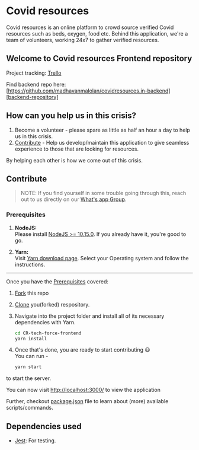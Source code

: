 # Covid resources

Covid resources is an online platform to crowd source verified Covid resources such as beds, oxygen, food etc.
Behind this application, we're a team of volunteers, working 24x7 to gather verified resources.

## Welcome to Covid resources Frontend repository

Project tracking: [Trello][project-tracking]

Find backend repo here: [https://github.com/madhavanmalolan/covidresources.in-backend][backend-repository]

## How can you help us in this crisis?

1. Become a volunteer - please spare as little as half an hour a day to help us in this crisis.
2. [Contribute](#Contribute) - Help us develop/maintain this application to give seamless experience to those that are looking for resources.

By helping each other is how we come out of this crisis.

## Contribute

> NOTE: If you find yourself in some trouble going through this, reach out to us directly on our [What's app Group][whats-app-group].

### Prerequisites

1. **NodeJS:** <br>
   Please install [NodeJS >= 10.15.0](https://nodejs.org/en/download/). If you already have it, you're good to go.

1. **Yarn:** <br>
   Visit [Yarn download page](https://yarnpkg.com/en/docs/install). Select your Operating system and follow the instructions.

<!-- 1. **EditorConfig:** <br>
   Please visit [EditorConfig](https://editorconfig.org/) -> `Download a Plugin` section and scroll through to see if you need to install an additional Plugin/Extension for your code editor or IDE. If your IDE needs one, you should be able to find a link to that plugin/extension on that page.

   This prerequisite is directly related to: [`.editorconfig`][repo-link/blob/develop/.editorconfig] in the root directory of this project.

   **_More About EditorConfig:_** <br>
   EditorConfig helps maintain consistent coding styles for multiple developers working on the same project across various editors and IDEs. The EditorConfig project consists of a file format for defining coding styles and a collection of text editor plugins that enable editors to read the file format and adhere to defined styles. EditorConfig files are easily readable and they work nicely with version control systems.

   -->

---

Once you have the [Prerequisites](#prerequisites) covered:

1. [Fork][how-to-fork] this repo

1. [Clone][how-to-clone] you(forked) respository.

1. Navigate into the project folder and install all of its necessary dependencies with Yarn.

   ```sh
   cd CR-tech-force-frontend
   yarn install
   ```

1. Once that's done, you are ready to start contributing 😃 <br>
   You can run -

   ```sh
   yarn start
   ```

to start the server.

You can now visit <http://localhost:3000/> to view the application

Further, checkout [package.json](https://github.com/CodingGardenCommunity/app-backend/blob/develop/package.json) file to learn about (more) available scripts/commands.

## Dependencies used

<!-- - [ESLint](https://eslint.org/): Code linter. Analyses the code for potential errors.
  - This project uses ESLint in conjunction with another dependency called "eslint-config-airbnb" for implementing the [airbnb set of rules](https://github.com/airbnb/javascript) helping to write clean javascript.   -->

- [Jest](https://jestjs.io/): For testing.

<!-- Links -->

[whats-app-group]: whatsapp
[how-to-fork]: https://docs.github.com/en/github/getting-started-with-github/fork-a-repo
[backend-repository]: https://github.com/madhavanmalolan/covidresources.in-backend
[how-to-clone]: https://help.github.com/articles/cloning-a-repository/
[project-tracking]: https://trello.com/b/QtahJCEi/covid-resources
